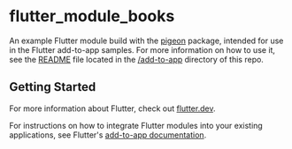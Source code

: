 # flutter_module_books

An example Flutter module build with the
[pigeon](https://pub.dev/packages/pigeon) package, intended for use in the
Flutter add-to-app samples. For more information on how to use it, see the
[README](../README.md) file located in the [/add-to-app](/add-to-app) directory
of this repo.

## Getting Started

For more information about Flutter, check out
[flutter.dev](https://flutter.dev).

For instructions on how to integrate Flutter modules into your existing
applications, see Flutter's
[add-to-app documentation](https://flutter.dev/docs/development/add-to-app).
